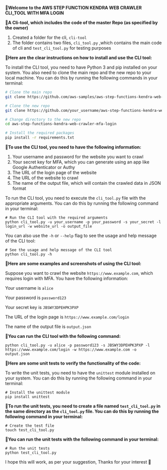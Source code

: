 🎉**Welcome to the AWS STEP FUNCTION KENDRA WEB CRAWLER CLI_TOOL WITH MFA LOGIN**

📌**A Cli-tool, which includes the code of the master Repo (as specified by the owner)**

1. Created a folder for the cli, ```cli-tool```
2. The folder contains two files, ```cli_tool.py``` ,which contains the main code of cli and ```test_cli_tool.py``` for testing purposes

📌**Here are the clear instructions on how to install and use the CLI tool:**

To install the CLI tool, you need to have Python 3 and pip installed on your system. You also need to clone the main repo and the new repo to your local machine. You can do this by running the following commands in your terminal:

```bash script
# Clone the main repo
git clone https://github.com/aws-samples/aws-step-functions-kendra-web-crawler-search-engine.git

# Clone the new repo
git clone https://github.com/your_username/aws-step-functions-kendra-web-crawler-mfa-login.git

# Change directory to the new repo
cd aws-step-functions-kendra-web-crawler-mfa-login

# Install the required packages
pip install -r requirements.txt
```
📌**To use the CLI tool, you need to have the following information:**

1. Your username and password for the website you want to crawl
2. Your secret key for MFA, which you can generate using an app like Google Authenticator or Authy
3. The URL of the login page of the website
4. The URL of the website to crawl
5. The name of the output file, which will contain the crawled data in JSON format

To run the CLI tool, you need to execute the ```cli_tool.py``` file with the appropriate arguments. You can do this by running the following command in your terminal:

```
# Run the CLI tool with the required arguments
python cli_tool.py -u your_username -p your_password -s your_secret -l login_url -w website_url -o output_file
```
You can also use the ```-h``` or ```--help``` flag to see the usage and help message of the CLI tool:
```
# See the usage and help message of the CLI tool
python cli_tool.py -h

```
📌**Here are some examples and screenshots of using the CLI tool:**

Suppose you want to crawl the website ```https://www.example.com```, which requires login with MFA. You have the following information:

Your username is ```alice```

Your password is ```password123```

Your secret key is ```JBSWY3DPEHPK3PXP```

The URL of the login page is ```https://www.example.com/login```

The name of the output file is ```output.json```

📌**You can run the CLI tool with the following command:**
```
python cli_tool.py -u alice -p password123 -s JBSWY3DPEHPK3PXP -l
https://www.example.com/login -w https://www.example.com -o output.json
```
📌**Here are some unit tests to verify the functionality of the code:**

To write the unit tests, you need to have the ```unittest``` module installed on your system. You can do this by running the following command in your terminal:
```
# Install the unittest module
pip install unittest
```
📌**To run the unit tests, you need to create a file named ```test_cli_tool.py``` in the same directory as the ```cli_tool.py``` file. You can do this by running the following command in your terminal:**
```
# Create the test file
touch test_cli_tool.py

```
📌**You can run the unit tests with the following command in your terminal:**
```
# Run the unit tests
python test_cli_tool.py

```
I hope this will work, as per your suggestion, Thanks for your interest 🙏
